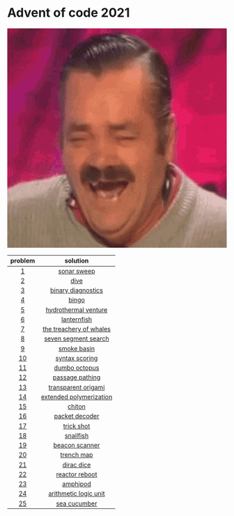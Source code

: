 # Advent of code 2021

![kekw](./kekw.gif)

| problem | solution |
|:-------:|:--------:|
| [1](https://adventofcode.com/2021/day/1) | [sonar sweep](./01-sonar-sweep) |
| [2](https://adventofcode.com/2021/day/2) | [dive](./02-dive) |
| [3](https://adventofcode.com/2021/day/3) | [binary diagnostics](./03-binary-diagnostics) |
| [4](https://adventofcode.com/2021/day/4) | [bingo](./04-bingo) |
| [5](https://adventofcode.com/2021/day/5) | [hydrothermal venture](./05-hydrothermal-venture) |
| [6](https://adventofcode.com/2021/day/6) | [lanternfish](./06-lanternfish) |
| [7](https://adventofcode.com/2021/day/7) | [the treachery of whales](./07-the-treachery-of-whales) |
| [8](https://adventofcode.com/2021/day/8) | [seven segment search](./08-seven-segment-search) |
| [9](https://adventofcode.com/2021/day/9) | [smoke basin](./09-smoke-basin) |
| [10](https://adventofcode.com/2021/day/10) | [syntax scoring](./10-syntax-scoring) |
| [11](https://adventofcode.com/2021/day/11) | [dumbo octopus](./11-obligatory-game-of-life-spinoff) |
| [12](https://adventofcode.com/2021/day/12) | [passage pathing](./12-passage-pathing) |
| [13](https://adventofcode.com/2021/day/13) | [transparent origami](./13-transparent-origami) |
| [14](https://adventofcode.com/2021/day/14) | [extended polymerization](./14-extended-polymerization) |
| [15](https://adventofcode.com/2021/day/15) | [chiton](./15-chiton) |
| [16](https://adventofcode.com/2021/day/16) | [packet decoder](./16-packet-decoder) |
| [17](https://adventofcode.com/2021/day/17) | [trick shot](./17-trick-shot) |
| [18](https://adventofcode.com/2021/day/18) | [snailfish](./18-snailfish) |
| [19](https://adventofcode.com/2021/day/19) | [beacon scanner](./19-beacon-scanner) |
| [20](https://adventofcode.com/2021/day/20) | [trench map](./20-trench-map) |
| [21](https://adventofcode.com/2021/day/21) | [dirac dice](./21-dirac-dice) |
| [22](https://adventofcode.com/2021/day/22) | [reactor reboot](./22-reactor-reboot) |
| [23](https://adventofcode.com/2021/day/23) | [amphipod](./23-amphipod) |
| [24](https://adventofcode.com/2021/day/24) | [arithmetic logic unit](./24-alu) |
| [25](https://adventofcode.com/2021/day/25) | [sea cucumber](./25-sea-cucumber) |
